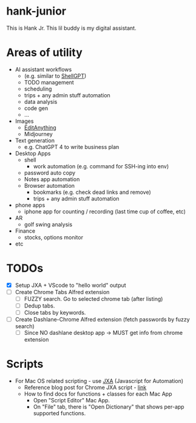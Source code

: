 # hank-junior
This is Hank Jr.  This lil buddy is my digital assistant.

# Areas of utility

- AI assistant workflows
  - (e.g. similar to [ShellGPT](https://github.com/TheR1D/shell_gpt))
  - TODO management
  - scheduling
  - trips + any admin stuff automation
  - data analysis
  - code gen
  - ...
- Images
  - [EditAnything](https://github.com/sail-sg/EditAnything)
  - Midjourney
- Text generation
  - e.g. ChatGPT 4 to write business plan
- Desktop Apps
  - shell
    - work automation (e.g. command for SSH-ing into env)
  - password auto copy
  - Notes app automation
  - Browser automation
    - bookmarks (e.g. check dead links and remove)
    - trips + any admin stuff automation
- phone apps
  - iphone app for counting / recording (last time cup of coffee, etc)
- AR
  - golf swing analysis
- Finance
  - stocks, options monitor
- etc


# TODOs

- [X] Setup JXA + VScode to "hello world" output
- [ ] Create Chrome Tabs Alfred extension
    - [ ] FUZZY search. Go to selected chrome tab (after listing)
    - [ ] Dedup tabs.
    - [ ] Close tabs by keywords.
- [ ] Create Dashlane-Chrome Alfred extension (fetch passwords by fuzzy search)
    - [ ] Since NO dashlane desktop app -> MUST get info from chrome extension

# Scripts

* For Mac OS related scripting - use [JXA](https://github.com/JXA-userland/JXA) (Javascript for Automation)
  * Reference blog post for Chrome JXA script - [link](https://medium.com/@bit2pixel/how-i-navigate-hundreds-of-tabs-on-chrome-with-jxa-and-alfred-9bbf971af02b)
  * How to find docs for functions + classes for each Mac App
    * Open "Script Editor" Mac App.
    * On "File" tab, there is "Open Dictionary" that shows per-app supported functions.
